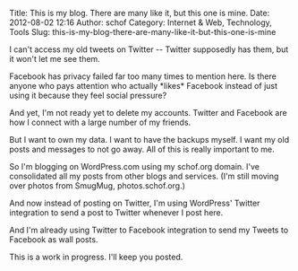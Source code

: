 Title: This is my blog. There are many like it, but this one is mine.
Date: 2012-08-02 12:16
Author: schof
Category: Internet &amp; Web, Technology, Tools
Slug: this-is-my-blog-there-are-many-like-it-but-this-one-is-mine

I can't access my old tweets on Twitter -- Twitter supposedly has them,
but it won't let me see them.

Facebook has privacy failed far too many times to mention here. Is there
anyone who pays attention who actually \*likes\* Facebook instead of
just using it because they feel social pressure?

And yet, I'm not ready yet to delete my accounts. Twitter and Facebook
are how I connect with a large number of my friends.

But I want to own my data. I want to have the backups myself. I want my
old posts and messages to not go away. All of this is really important
to me.

So I'm blogging on WordPress.com using my schof.org domain. I've
consolidated all my posts from other blogs and services. (I'm still
moving over photos from SmugMug, photos.schof.org.)

And now instead of posting on Twitter, I'm using WordPress' Twitter
integration to send a post to Twitter whenever I post here.

And I'm already using Twitter to Facebook integration to send my Tweets
to Facebook as wall posts.

This is a work in progress. I'll keep you posted.

